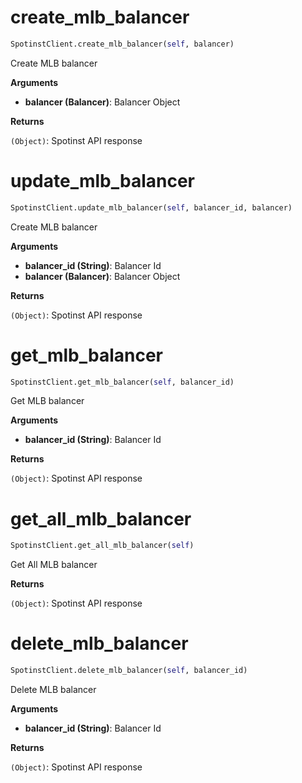 <h1 id="spotinst_sdk.SpotinstClient.create_mlb_balancer">create_mlb_balancer</h1>

```python
SpotinstClient.create_mlb_balancer(self, balancer)
```

Create MLB balancer

__Arguments__

- __balancer (Balancer)__: Balancer Object

__Returns__

`(Object)`: Spotinst API response

<h1 id="spotinst_sdk.SpotinstClient.update_mlb_balancer">update_mlb_balancer</h1>

```python
SpotinstClient.update_mlb_balancer(self, balancer_id, balancer)
```

Create MLB balancer

__Arguments__

- __balancer_id (String)__: Balancer Id
- __balancer (Balancer)__: Balancer Object

__Returns__

`(Object)`: Spotinst API response

<h1 id="spotinst_sdk.SpotinstClient.get_mlb_balancer">get_mlb_balancer</h1>

```python
SpotinstClient.get_mlb_balancer(self, balancer_id)
```

Get MLB balancer

__Arguments__

- __balancer_id (String)__: Balancer Id

__Returns__

`(Object)`: Spotinst API response

<h1 id="spotinst_sdk.SpotinstClient.get_all_mlb_balancer">get_all_mlb_balancer</h1>

```python
SpotinstClient.get_all_mlb_balancer(self)
```

Get All MLB balancer

__Returns__

`(Object)`: Spotinst API response

<h1 id="spotinst_sdk.SpotinstClient.delete_mlb_balancer">delete_mlb_balancer</h1>

```python
SpotinstClient.delete_mlb_balancer(self, balancer_id)
```

Delete MLB balancer

__Arguments__

- __balancer_id (String)__: Balancer Id

__Returns__

`(Object)`: Spotinst API response

